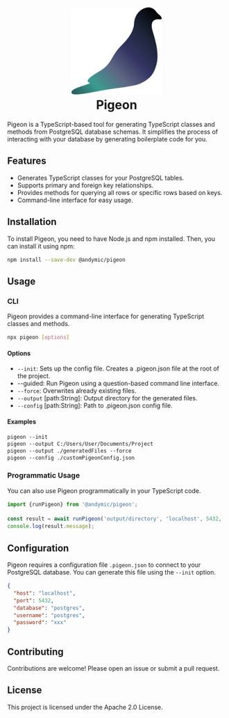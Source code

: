 <h1 align="center">
    <img src="./assets/pigeon.svg" height="200" alt=""/><br>
    Pigeon
</h1>

Pigeon is a TypeScript-based tool for generating TypeScript classes and methods from PostgreSQL database schemas. It
simplifies the process of interacting with your database by generating boilerplate code for you.

## Features

- Generates TypeScript classes for your PostgreSQL tables.
- Supports primary and foreign key relationships.
- Provides methods for querying all rows or specific rows based on keys.
- Command-line interface for easy usage.

## Installation

To install Pigeon, you need to have Node.js and npm installed. Then, you can install it using npm:

```sh
npm install --save-dev @andymic/pigeon
```

## Usage

### CLI

Pigeon provides a command-line interface for generating TypeScript classes and methods.

```sh
npx pigeon [options]
```

#### Options

- `--init`: Sets up the config file. Creates a .pigeon.json file at the root of the project.
- --guided: Run Pigeon using a question-based command line interface.
- `--force`: Overwrites already existing files.
- `--output` [path:String]: Output directory for the generated files.
- `--config` [path:String]: Path to .pigeon.json config file.

#### Examples

```
pigeon --init
pigeon --output C:/Users/User/Documents/Project
pigeon --output ./generatedFiles --force
pigeon --config ./customPigeonConfig.json
```

### Programmatic Usage

You can also use Pigeon programmatically in your TypeScript code.

```typescript
import {runPigeon} from '@andymic/pigeon';

const result = await runPigeon('output/directory', 'localhost', 5432, 'database', 'username', 'password');
console.log(result.message);
```

## Configuration

Pigeon requires a configuration file `.pigeon.json` to connect to your PostgreSQL database. You can generate this file
using the `--init` option.

```json
{
  "host": "localhost",
  "port": 5432,
  "database": "postgres",
  "username": "postgres",
  "password": "xxx"
}
```

## Contributing

Contributions are welcome! Please open an issue or submit a pull request.

## License

This project is licensed under the Apache 2.0 License.